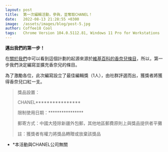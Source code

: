 ```yaml
---
layout: post
title:  第一次編輯活動，參與，並奪取CHANEL！
date:   2022-08-13 21:28:55 +0300
image:  /assets/images/blog/post-5.jpg
author: Coffee18 Cool
tags:   Chrome Version 104.0.5112.81, Windows 11 Pro for Workstations
---
```

**邁出我們的第一步！**

在[關於我們](https://bwp.wiki/about "About us")中可以看到這個計劃的起源來源於[維基百科的香奈兒條目](https://zh.m.wikipedia.org/wiki/%E9%A6%99%E5%A5%88%E5%84%BF "香奈兒 - 維基百科")，所以，第一步我們決定編寫並擴充香奈兒的條目。

為了激勵各位，此次編寫設立了最佳編輯獎（1人），由社群評選而出，獲獎者將獲得香奈兒口紅一支。

>獎品設置：
>
>CHANEL****************
>
>限制使用日期：****************
>
>郵寄方式：中國大陸除新疆外包郵，其他地區郵費原則上與獎品提供者平攤
>
>註：獲獎者有權力將獎品轉贈或放棄該獎品

* *本活動與CHANEL公司無關
